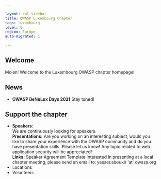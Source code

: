 ```yaml
---

layout: col-sidebar
title: OWASP Luxembourg Chapter 
tags: luxembourg 
level: 0
region: Europe
auto-migrated: 1

---
```


## Welcome
Moien! Welcome to the Luxembourg OWASP chapter homepage!

## News
* **OWASP BeNeLux Days 2021** Stay tuned!

## Support the chapter
* **Speakers**:    
  We are continuously looking for speakers.  
  **Presentations:** Are you working on an interesting subject, would you like to share your experience with the OWASP community and do you have presentation skills. Please let us know! Any topic related to web application security will be  appreciated!  
  **Links:** Speaker Agreement Template Interested in presenting at a local chapter meeting, please send an email to:   yasser.aboukir 'at' owasp.org 
* Locations
* Volunteers

